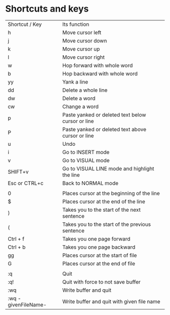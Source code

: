 # Shortcuts and keys

<table>
    <tr>
        <td>Shortcut / Key</td>
        <td>Its function</td>
    </tr>
    <tr>
        <td>h</td>
        <td>Move cursor left</td>
    </tr>
    <tr>
        <td>j</td>
        <td>Move cursor down</td>
    </tr>
    <tr>
        <td>k</td>
        <td>Move cursor up</td>
    </tr>
    <tr>
        <td>l</td>
        <td>Move cursor right</td>
    </tr>
    <tr>
        <td>w</td>
        <td>Hop forward with whole word</td>
    </tr>
    <tr>
        <td>b</td>
        <td>Hop backward with whole word</td>
    </tr>
    <tr>
        <td>yy</td>
        <td>Yank a line</td>
    </tr>
    <tr>
        <td>dd</td>
        <td>Delete a whole line</td>
    </tr>
    <tr>
        <td>dw</td>
        <td>Delete a word</td>
    </tr>
    <tr>
        <td>cw</td>
        <td>Change a word</td>
    </tr>
    <tr>
        <td>p</td>
        <td>Paste yanked or deleted text below cursor or line</td>
    </tr>
    <tr>
        <td>P</td>
        <td>Paste yanked or deleted text above cursor or line</td>
    </tr>
    <tr>
        <td>u</td>
        <td>Undo</td>
    </tr>
    <tr>
        <td>i</td>
        <td>Go to INSERT mode</td>
    </tr>
    <tr>
        <td>v</td>
        <td>Go to VISUAL mode</td>
    </tr>
    <tr>
        <td>SHIFT+v</td>
        <td>Go to VISUAL LINE mode and highlight the line</td>
    </tr>
    <tr>
        <td>Esc or CTRL+c</td>
        <td>Back to NORMAL mode</td>
    </tr>
    <tr>
        <td></td>
        <td></td>
    </tr>
    <tr>
        <td>0</td>
        <td>Places cursor at the beginning of the line</td>
    </tr>
    <tr>
        <td>$</td>
        <td>Places cursor at the end of the line</td>
    </tr>
    <tr>
        <td>)</td>
        <td>Takes you to the start of the next sentence</td>
    </tr>
    <tr>
        <td>(</td>
        <td>Takes you to the start of the previous sentence</td>
    </tr>
    <tr>
        <td>Ctrl + f</td>
        <td>Takes you one page forward</td>
    </tr>
    <tr>
        <td>Ctrl + b</td>
        <td>Takes you one page backward</td>
    </tr>
    <tr>
        <td>gg</td>
        <td>Places cursor at the start of file</td>
    </tr>
    <tr>
        <td>G</td>
        <td>Places cursor at the end of file</td>
    </tr>
    <tr>
        <td></td>
        <td></td>
    </tr>
    <tr>
        <td>:q</td>
        <td>Quit</td>
    </tr>
    <tr>
        <td>:q!</td>
        <td>Quit with force to not save buffer</td>
    </tr>
    <tr>
        <td>:wq</td>
        <td>Write buffer and quit</td>
    </tr>
    <tr>
        <td>:wq -givenFileName- </td>
        <td>Write buffer and quit with given file name</td>
    </tr>
</table>